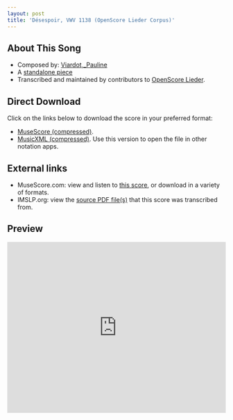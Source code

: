 ```yaml
---
layout: post
title: 'Désespoir, VWV 1138 (OpenScore Lieder Corpus)'
---
```


## About This Song

- Composed by: [Viardot,_Pauline](https://fourscoreandmore.org/openscore/lieder/Viardot,_Pauline)
- A [standalone piece](https://fourscoreandmore.org/openscore/lieder/Viardot,_Pauline/_)
- Transcribed and maintained by contributors to [OpenScore Lieder].

[OpenScore Lieder]: https://musescore.com/openscore-lieder-corpus

## Direct Download

Click on the links below to download the score in your preferred format:
- [MuseScore (compressed)](https://github.com/openscore/lieder/blob/main/scores/Viardot,_Pauline/_/Désespoir,_VWV_1138/lc6574450.mscz?raw=true).
- [MusicXML (compressed)](https://github.com/openscore/lieder/blob/main/scores/Viardot,_Pauline/_/Désespoir,_VWV_1138/lc6574450.mxl?raw=true). Use this version to open the file in other notation apps.

## External links

- MuseScore.com: view and listen to [this score][MuseScore], or download in a variety of formats.
- IMSLP.org: view the [source PDF file(s)][IMSLP] that this score was transcribed from.

[MuseScore]: https://musescore.com/score/6574450
[IMSLP]: https://imslp.org/wiki/Special:ReverseLookup/581586

## Preview

<iframe width="100%" height="394" src="https://musescore.com/openscore-lieder-corpus/scores/6574450/embed" frameborder="0" allowfullscreen allow="autoplay; fullscreen"></iframe>
